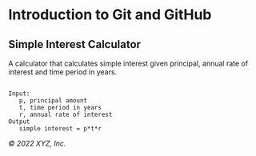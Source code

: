 # Introduction to Git and GitHub

## Simple Interest Calculator

A calculator that calculates simple interest given principal, annual rate of interest and time period in years.

```

Input:
   p, principal amount
   t, time period in years
   r, annual rate of interest
Output
   simple interest = p*t*r
```

_© 2022 XYZ, Inc._

